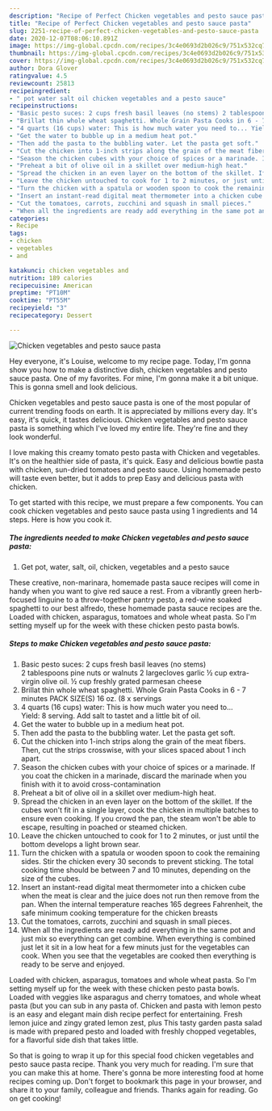 ```yaml
---
description: "Recipe of Perfect Chicken vegetables and pesto sauce pasta"
title: "Recipe of Perfect Chicken vegetables and pesto sauce pasta"
slug: 2251-recipe-of-perfect-chicken-vegetables-and-pesto-sauce-pasta
date: 2020-12-07T08:06:10.891Z
image: https://img-global.cpcdn.com/recipes/3c4e0693d2b026c9/751x532cq70/chicken-vegetables-and-pesto-sauce-pasta-recipe-main-photo.jpg
thumbnail: https://img-global.cpcdn.com/recipes/3c4e0693d2b026c9/751x532cq70/chicken-vegetables-and-pesto-sauce-pasta-recipe-main-photo.jpg
cover: https://img-global.cpcdn.com/recipes/3c4e0693d2b026c9/751x532cq70/chicken-vegetables-and-pesto-sauce-pasta-recipe-main-photo.jpg
author: Dora Glover
ratingvalue: 4.5
reviewcount: 25813
recipeingredient:
- " pot water salt oil chicken vegetables and a pesto sauce"
recipeinstructions:
- "Basic pesto suces: 2 cups fresh basil leaves (no stems) 2 tablespoons pine nuts or walnuts 2 largecloves garlic ½ cup extra-virgin olive oil. ½ cup freshly grated parmesan cheese"
- "Brillat thin whole wheat spaghetti. Whole Grain Pasta Cooks in 6 - 7 minutes PACK SIZE(S) 16 oz. (8 x servings"
- "4 quarts (16 cups) water: This is how much water you need to... Yield: 8 serving. Add salt to tastet and a little bit of oil."
- "Get the water to bubble up in a medium heat pot."
- "Then add the pasta to the bubbling water. Let the pasta get soft."
- "Cut the chicken into 1-inch strips along the grain of the meat fibers. Then, cut the strips crosswise, with your slices spaced about 1 inch apart."
- "Season the chicken cubes with your choice of spices or a marinade. If you coat the chicken in a marinade, discard the marinade when you finish with it to avoid cross-contamination"
- "Preheat a bit of olive oil in a skillet over medium-high heat."
- "Spread the chicken in an even layer on the bottom of the skillet. If the cubes won&#39;t fit in a single layer, cook the chicken in multiple batches to ensure even cooking. If you crowd the pan, the steam won&#39;t be able to escape, resulting in poached or steamed chicken."
- "Leave the chicken untouched to cook for 1 to 2 minutes, or just until the bottom develops a light brown sear."
- "Turn the chicken with a spatula or wooden spoon to cook the remaining sides. Stir the chicken every 30 seconds to prevent sticking. The total cooking time should be between 7 and 10 minutes, depending on the size of the cubes."
- "Insert an instant-read digital meat thermometer into a chicken cube when the meat is clear and the juice does not run then remove from the pan. When the internal temperature reaches 165 degrees Fahrenheit, the safe minimum cooking temperature for the chicken breasts"
- "Cut the tomatoes, carrots, zucchini and squash in small pieces."
- "When all the ingredients are ready add everything in the same pot and just mix so everything can get combine. When everything is combined just let it sit in a low heat for a few minuts just for the vegetables can cook. When you see that the vegetables are cooked then everything is ready to be serve and enjoyed."
categories:
- Recipe
tags:
- chicken
- vegetables
- and

katakunci: chicken vegetables and 
nutrition: 189 calories
recipecuisine: American
preptime: "PT10M"
cooktime: "PT55M"
recipeyield: "3"
recipecategory: Dessert

---
```



![Chicken vegetables and pesto sauce pasta](https://img-global.cpcdn.com/recipes/3c4e0693d2b026c9/751x532cq70/chicken-vegetables-and-pesto-sauce-pasta-recipe-main-photo.jpg)

Hey everyone, it's Louise, welcome to my recipe page. Today, I'm gonna show you how to make a distinctive dish, chicken vegetables and pesto sauce pasta. One of my favorites. For mine, I'm gonna make it a bit unique. This is gonna smell and look delicious.

Chicken vegetables and pesto sauce pasta is one of the most popular of current trending foods on earth. It is appreciated by millions every day. It's easy, it's quick, it tastes delicious. Chicken vegetables and pesto sauce pasta is something which I've loved my entire life. They're fine and they look wonderful.

I love making this creamy tomato pesto pasta with Chicken and vegetables. It&#39;s on the healthier side of pasta, it&#39;s quick. Easy and delicious bowtie pasta with chicken, sun-dried tomatoes and pesto sauce. Using homemade pesto will taste even better, but it adds to prep Easy and delicious pasta with chicken.


To get started with this recipe, we must prepare a few components. You can cook chicken vegetables and pesto sauce pasta using 1 ingredients and 14 steps. Here is how you cook it.

<!--inarticleads1-->

##### The ingredients needed to make Chicken vegetables and pesto sauce pasta:

1. Get  pot, water, salt, oil, chicken, vegetables and a pesto sauce


These creative, non-marinara, homemade pasta sauce recipes will come in handy when you want to give red sauce a rest. From a vibrantly green herb-focused linguine to a throw-together pantry pesto, a red-wine soaked spaghetti to our best alfredo, these homemade pasta sauce recipes are the. Loaded with chicken, asparagus, tomatoes and whole wheat pasta. So I&#39;m setting myself up for the week with these chicken pesto pasta bowls. 

<!--inarticleads2-->

##### Steps to make Chicken vegetables and pesto sauce pasta:

1. Basic pesto suces: 2 cups fresh basil leaves (no stems) 2 tablespoons pine nuts or walnuts 2 largecloves garlic ½ cup extra-virgin olive oil. ½ cup freshly grated parmesan cheese
1. Brillat thin whole wheat spaghetti. Whole Grain Pasta Cooks in 6 - 7 minutes PACK SIZE(S) 16 oz. (8 x servings
1. 4 quarts (16 cups) water: This is how much water you need to... Yield: 8 serving. Add salt to tastet and a little bit of oil.
1. Get the water to bubble up in a medium heat pot.
1. Then add the pasta to the bubbling water. Let the pasta get soft.
1. Cut the chicken into 1-inch strips along the grain of the meat fibers. Then, cut the strips crosswise, with your slices spaced about 1 inch apart.
1. Season the chicken cubes with your choice of spices or a marinade. If you coat the chicken in a marinade, discard the marinade when you finish with it to avoid cross-contamination
1. Preheat a bit of olive oil in a skillet over medium-high heat.
1. Spread the chicken in an even layer on the bottom of the skillet. If the cubes won&#39;t fit in a single layer, cook the chicken in multiple batches to ensure even cooking. If you crowd the pan, the steam won&#39;t be able to escape, resulting in poached or steamed chicken.
1. Leave the chicken untouched to cook for 1 to 2 minutes, or just until the bottom develops a light brown sear.
1. Turn the chicken with a spatula or wooden spoon to cook the remaining sides. Stir the chicken every 30 seconds to prevent sticking. The total cooking time should be between 7 and 10 minutes, depending on the size of the cubes.
1. Insert an instant-read digital meat thermometer into a chicken cube when the meat is clear and the juice does not run then remove from the pan. When the internal temperature reaches 165 degrees Fahrenheit, the safe minimum cooking temperature for the chicken breasts
1. Cut the tomatoes, carrots, zucchini and squash in small pieces.
1. When all the ingredients are ready add everything in the same pot and just mix so everything can get combine. When everything is combined just let it sit in a low heat for a few minuts just for the vegetables can cook. When you see that the vegetables are cooked then everything is ready to be serve and enjoyed.


Loaded with chicken, asparagus, tomatoes and whole wheat pasta. So I&#39;m setting myself up for the week with these chicken pesto pasta bowls. Loaded with veggies like asparagus and cherry tomatoes, and whole wheat pasta (but you can sub in any pasta of. Chicken and pasta with lemon pesto is an easy and elegant main dish recipe perfect for entertaining. Fresh lemon juice and zingy grated lemon zest, plus This tasty garden pasta salad is made with prepared pesto and loaded with freshly chopped vegetables, for a flavorful side dish that takes little. 

So that is going to wrap it up for this special food chicken vegetables and pesto sauce pasta recipe. Thank you very much for reading. I'm sure that you can make this at home. There's gonna be more interesting food at home recipes coming up. Don't forget to bookmark this page in your browser, and share it to your family, colleague and friends. Thanks again for reading. Go on get cooking!
